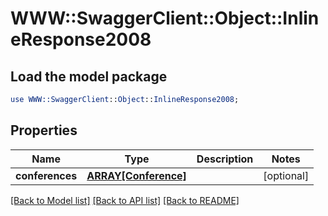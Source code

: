 # WWW::SwaggerClient::Object::InlineResponse2008

## Load the model package
```perl
use WWW::SwaggerClient::Object::InlineResponse2008;
```

## Properties
Name | Type | Description | Notes
------------ | ------------- | ------------- | -------------
**conferences** | [**ARRAY[Conference]**](Conference.md) |  | [optional] 

[[Back to Model list]](../README.md#documentation-for-models) [[Back to API list]](../README.md#documentation-for-api-endpoints) [[Back to README]](../README.md)


